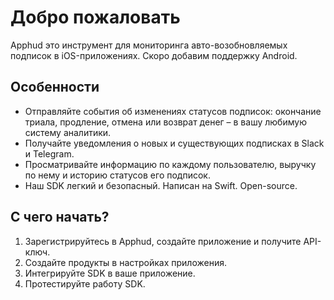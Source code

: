 # Добро пожаловать

Apphud это инструмент для мониторинга авто-возобновляемых подписок в iOS-приложениях. Скоро добавим поддержку Android.

## Особенности

* Отправляйте события об изменениях статусов подписок: окончание триала, продление, отмена или возврат денег – в вашу любимую систему аналитики.
* Получайте уведомления о новых и существующих подписках в Slack и Telegram.
* Просматривайте информацию по каждому пользователю, выручку по нему и историю статусов его подписок.
* Наш SDK легкий и безопасный. Написан на Swift. Open-source.

## С чего начать?

1. Зарегистрируйтесь в Apphud, создайте приложение и получите API-ключ.
2. Создайте продукты в настройках приложения.
3. Интегрируйте SDK в ваше приложение.
4. Протестируйте работу SDK.
